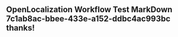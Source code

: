 <properties
ms.topic="hero-topic"
ms.test1="hero-topic"
ms.test2="test"/>

## OpenLocalization Workflow Test MarkDown 7c1ab8ac-bbee-433e-a152-ddbc4ac993bc thanks!
